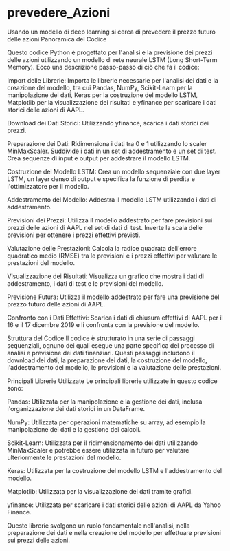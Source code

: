 # prevedere_Azioni
Usando un modello di deep learning si cerca di prevedere il prezzo futuro delle azioni
Panoramica del Codice

Questo codice Python è progettato per l'analisi e la previsione dei prezzi delle azioni utilizzando un modello di rete neurale LSTM (Long Short-Term Memory). Ecco una descrizione passo-passo di ciò che fa il codice:

Import delle Librerie: Importa le librerie necessarie per l'analisi dei dati e la creazione del modello, tra cui Pandas, NumPy, Scikit-Learn per la manipolazione dei dati, Keras per la costruzione del modello LSTM, Matplotlib per la visualizzazione dei risultati e yfinance per scaricare i dati storici delle azioni di AAPL.

Download dei Dati Storici: Utilizzando yfinance, scarica i dati storici dei prezzi.

Preparazione dei Dati: Ridimensiona i dati tra 0 e 1 utilizzando lo scaler MinMaxScaler. Suddivide i dati in un set di addestramento e un set di test. Crea sequenze di input e output per addestrare il modello LSTM.

Costruzione del Modello LSTM: Crea un modello sequenziale con due layer LSTM, un layer denso di output e specifica la funzione di perdita e l'ottimizzatore per il modello.

Addestramento del Modello: Addestra il modello LSTM utilizzando i dati di addestramento.

Previsioni dei Prezzi: Utilizza il modello addestrato per fare previsioni sui prezzi delle azioni di AAPL nel set di dati di test. Inverte la scala delle previsioni per ottenere i prezzi effettivi previsti.

Valutazione delle Prestazioni: Calcola la radice quadrata dell'errore quadratico medio (RMSE) tra le previsioni e i prezzi effettivi per valutare le prestazioni del modello.

Visualizzazione dei Risultati: Visualizza un grafico che mostra i dati di addestramento, i dati di test e le previsioni del modello.

Previsione Futura: Utilizza il modello addestrato per fare una previsione del prezzo futuro delle azioni di AAPL.

Confronto con i Dati Effettivi: Scarica i dati di chiusura effettivi di AAPL per il 16 e il 17 dicembre 2019 e li confronta con la previsione del modello.

Struttura del Codice
Il codice è strutturato in una serie di passaggi sequenziali, ognuno dei quali esegue una parte specifica del processo di analisi e previsione dei dati finanziari. Questi passaggi includono il download dei dati, la preparazione dei dati, la costruzione del modello, l'addestramento del modello, le previsioni e la valutazione delle prestazioni.

Principali Librerie Utilizzate
Le principali librerie utilizzate in questo codice sono:

Pandas: Utilizzata per la manipolazione e la gestione dei dati, inclusa l'organizzazione dei dati storici in un DataFrame.

NumPy: Utilizzata per operazioni matematiche su array, ad esempio la manipolazione dei dati e la gestione dei calcoli.

Scikit-Learn: Utilizzata per il ridimensionamento dei dati utilizzando MinMaxScaler e potrebbe essere utilizzata in futuro per valutare ulteriormente le prestazioni del modello.

Keras: Utilizzata per la costruzione del modello LSTM e l'addestramento del modello.

Matplotlib: Utilizzata per la visualizzazione dei dati tramite grafici.

yfinance: Utilizzata per scaricare i dati storici delle azioni di AAPL da Yahoo Finance.

Queste librerie svolgono un ruolo fondamentale nell'analisi, nella preparazione dei dati e nella creazione del modello per effettuare previsioni sui prezzi delle azioni.
